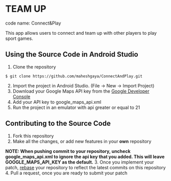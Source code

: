 # TEAM UP
code name: Connect&Play

This app allows users to connect and team up with other players to play sport games.

## Using the Source Code in Android Studio
1. Clone the repository
  
  ```
  $ git clone https://github.com/maheshgaya/ConnectAndPlay.git
  ```
2. Import the project in Android Studio. (File -> New -> Import Project)
3. Download your Google Maps API key from the [Google Developer Console](https://console.developers.google.com/)
4. Add your API key to google_maps_api.xml
5. Run the project in an emulator with api greater or equal to 21

## Contributing to the Source Code
1. Fork this repository
2. Make all the changes, or add new features in your **own** repository

  **NOTE: When pushing commit to your repository, uncheck google_maps_api.xml to ignore the api key that you added. This will leave GOOGLE_MAPS_API_KEY as the default.**
3. Once you implement your patch, [rebase](https://github.com/edx/edx-platform/wiki/How-to-Rebase-a-Pull-Request) your repository to reflect the latest commits on this repository
4. Pull a request, once you are ready to submit your patch
